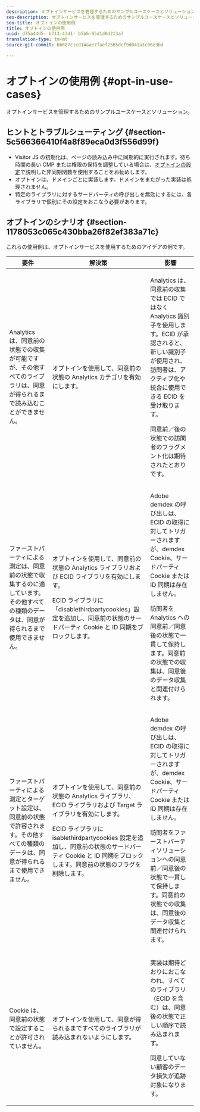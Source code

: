 ```yaml
---
description: オプトインサービスを管理するためのサンプルユースケースとソリューション。
seo-description: オプトインサービスを管理するためのサンプルユースケースとソリューション。
seo-title: オプトインの使用例
title: オプトインの使用例
uuid: d75a44d5- b713-43d1- b5b6-95d1d0d213a7
translation-type: tm+mt
source-git-commit: bb687c1cd14aae7faef2565dcf9d041a1c06e3bd

---
```



# オプトインの使用例 {#opt-in-use-cases}

オプトインサービスを管理するためのサンプルユースケースとソリューション。

## ヒントとトラブルシューティング {#section-5c566366410f4a8f89eca0d3f556d99f}

* Visitor JS の初期化は、ページの読み込み中に同期的に実行されます。待ち時間の長い CMP または権限の保持を調整している場合は、[オプトインの設定](../../mcvid-implementation-guides/opt-in-service/getting-started.md#section-cf9ab638780141c9b62dc57cf00b7047)で説明した非同期関数を使用することをお勧めします。
* オプトインは、ドメインごとに実装します。ドメインをまたがった実装は処理されません。
* 特定のライブラリに対するサードパーティの呼び出しを無効にするには、各ライブラリで個別にその設定をおこなう必要があります。

## オプトインのシナリオ {#section-1178053c065c430bba26f82ef383a71c}

これらの使用例は、オプトインサービスを使用するためのアイデアの例です。

<table id="table_83C85343611344D8A8315157C1B4240F"> 
 <thead> 
  <tr> 
   <th colname="col1" class="entry"> 要件 </th> 
   <th colname="col2" class="entry"> 解決策 </th> 
   <th colname="col3" class="entry"> 影響 </th> 
  </tr>
 </thead>
 <tbody> 
  <tr> 
   <td colname="col1"> <p>Analytics は、同意前の状態での収集が可能ですが、その他すべてのライブラリは、同意が得られるまで読み込むことができません。 </p> </td> 
   <td colname="col2"> <p>オプトインを使用して、同意前の状態の Analytics カテゴリを有効にします。 </p> </td> 
   <td colname="col3"> <p>Analytics は、同意前の収集では ECID ではなく Analytics 識別子を使用します。ECID が承認されると、新しい識別子が使用され、訪問者は、アクティブ化や統合に使用できる ECID を受け取ります。 </p> <p>同意前／後の状態での訪問者のフラグメント化は期待されたとおりです。 </p> </td> 
  </tr> 
  <tr> 
   <td colname="col1"> <p>ファーストパーティによる測定は、同意前の状態で収集するのに適しています。その他すべての種類のデータは、同意が得られるまで使用できません。 </p> </td> 
   <td colname="col2"> <p>オプトインを使用して、同意前の状態の Analytics ライブラリおよび ECID ライブラリを有効にします。 </p> <p>ECID ライブラリに「disablethirdpartycookies」設定を追加し、同意前の状態のサードパーティ Cookie と ID 同期をブロックします。 </p> </td> 
   <td colname="col3"> <p>Adobe demdex の呼び出しは、ECID の取得に対してトリガーされますが、demdex Cookie、サードパーティ Cookie または ID 同期は存在しません。 </p> <p>訪問者を Analytics への同意前／同意後の状態で一貫して保持します。同意前の状態での収集は、同意後のデータ収集と関連付けられます。 </p> </td> 
  </tr> 
  <tr> 
   <td colname="col1"> <p>ファーストパーティによる測定とターゲット設定は、同意前の状態で許容されます。その他すべての種類のデータは、同意が得られるまで使用できません。 </p> </td> 
   <td colname="col2"> <p>オプトインを使用して、同意前の状態の Analytics ライブラリ、ECID ライブラリおよび Target ライブラリを有効にします。 </p> <p>ECID ライブラリに <span class="codeph">isablethirdpartycookies</span> 設定を追加し、同意前の状態のサードパーティ Cookie と ID 同期をブロックします。同意前の状態のフラグを削除します。 </p> </td> 
   <td colname="col3"> <p>Adobe demdex の呼び出しは、ECID の取得に対してトリガーされますが、demdex Cookie、サードパーティ Cookie または ID 同期は存在しません。 </p> <p>訪問者をファーストパーティソリューションへの同意前／同意後の状態で一貫して保持します。同意前の状態での収集は、同意後のデータ収集と関連付けられます。 </p> </td> 
  </tr> 
  <tr> 
   <td colname="col1"> <p>Cookie は、同意前の状態で設定することが許可されていません。 </p> </td> 
   <td colname="col2"> <p>オプトインを使用して、同意が得られるまですべてのライブラリが読み込まれないようにします。 </p> </td> 
   <td colname="col3"> <p>実装は期待どおりにおこなわれ、すべてのライブラリ（ECID を含む）は、同意後の状態で正しい順序で読み込まれます。 </p> <p>同意していない顧客のデータ損失が追跡対象になります。 </p> </td> 
  </tr> 
 </tbody> 
</table>

